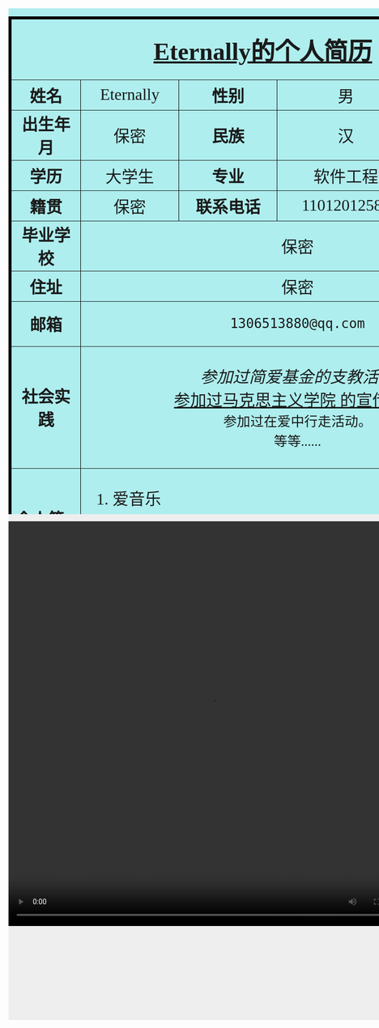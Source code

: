 <!DOCTYPE html>
<html>
<head>
<title>个人简历</title>
<meta name = "author" content = "Eternally">
<meta name = "keywords" content = "Eternally">
<mate name="description" content="Eternally的个人简历"/>
<meta charset="GBK">
</head>
<body>

<div id="menu" style="background-color:#AFEEEE;height:1000px; width:1080px;float:left;">
<table border=5 bordercolor=black cellspacing=0 align=center>
<tr height=120 bgcolor=	#AFEEEE align=center>
<td width=960 colspan=10 align=center><font face=微软雅黑 size=7><b><a href=http://blog.csdn.net/qq_38712932 target="_blank">Eternally的个人简历</b></font></td></tr>

<tr height=60 bgcolor=#AFEEEE align=center>
<td width=120 colspan=2 align=center><font face=微软雅黑 size=6><b>姓名</b></font></td>
<td width=120 colspan=2 align=center><font face=华文行楷 size=6>Eternally</font></td>
<td width=120 colspan=2 align=center><font face=微软雅黑 size=6><b>性别</b></font></td>
<td width=120 colspan=2 align=center><font face=华文行楷 size=6>男</font></td>
<td width=180  rowspan=4
><font size=5><img  border=0 src=psb.jpg alt="Eternally" width="180" height="240"></td></tr>

<tr height=60 bgcolor=#AFEEEE align=center>
<td width=120 colspan=2 align=center><font face=微软雅黑 size=6><b>出生年月</b></font></td>
<td width=120 colspan=2 align=center><font face=华文行楷 size=6>保密</font></td>
<td width=120 colspan=2 align=center><font face=微软雅黑 size=6><b>民族</b></font></td>
<td width=120 colspan=2 align=center><font face=华文行楷 size=6>汉</font></td>
</tr>

<tr height=60 bgcolor=#AFEEEE align=center>
<td width=120 colspan=2 align=center><font face=微软雅黑 size=6><b>学历</b></font></td>
<td width=120 colspan=2 align=center><font face=华文行楷 size=6>大学生</font></td>
<td width=120 colspan=2 align=center><font face=微软雅黑 size=6><b>专业</b></font></td>
<td width=120 colspan=2 align=center><font face=华文行楷 size=6>软件工程</font></td>
</tr>

<tr height=60 bgcolor=#AFEEEE align=center>
<td width=120 colspan=2 align=center><font face=微软雅黑 size=6><b>籍贯</b></font></td>
<td width=120 colspan=2 align=center><font face=华文行楷 size=6>保密</font></td>
<td width=120 colspan=2 align=center><font face=微软雅黑 size=6><b>联系电话</b></font></td>
<td width=120 colspan=2 align=center><font face=华文行楷 size=6>11012012580</font></td>
</tr>

<tr height=60 bgcolor=#AFEEEE align=center>
<td width=120  colspan=2 align=center><font face=微软雅黑 size=6><b>毕业学校</b></font></td>
<td width=120 colspan=8 align=center><font face=华文行楷 size=6>保密</font></td>
</tr>

<tr height=60 bgcolor=#AFEEEE align=center>
<td width=120  colspan=2 align=center><font face=微软雅黑 size=6><b>住址</b></font></td>
<td width=120 colspan=8 align=center><font face=华文行楷 size=6>保密</font></td>
</tr>

<tr height=60 bgcolor=#AFEEEE align=center>
<td width=120  colspan=2 align=center><font face=微软雅黑 size=6><b>邮箱</b></font></td>
<td width=120 colspan=8 align=center><font face=华文行楷 size=6><pre>1306513880@qq.com</pre></font></td>
</tr>

<tr height=150 bgcolor=#AFEEEE align=center>
<td width=120 colspan=2 align=center><font face=微软雅黑  size=6><b>社会实践</b></font></td>
<td width=840  colspan=8><font face=华文行楷 size=6>
<p>  <i>参加过简爱基金的支教活动</i><br>
     <u>参加过马克思主义学院 的宣传活动</u><br>
    <sup>参加过在爱中行走活动。</sup></br>
	 <sub>等等......</sub></p>
</font></td></tr>

<tr height=180 bgcolor=#AFEEEE >
<td width=120 colspan=2><font face=微软雅黑  size=6><b>个人简介</b></font></td>
<td width=840  colspan=8><font face=华文行楷 size=6>
<ol>	
<li>爱音乐
<li>爱运动
<li>爱生活
</ol>
<hr noshade size = 5 align = center width = 100%>
</font></td></tr>
</table>
</div>

<div id="content" style="background-color:#EEEEEE;height:1000px;width:800px;float:left;">
<p align="center">
<video width="800" height="800" controls autoplay align=center>
  <source src="最美情侣.mp4"  type="video/mp4">
  您的浏览器不支持 HTML5 video 标签。
</video>

</p>
</div>
</body>
</html>

